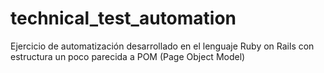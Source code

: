 # technical_test_automation
Ejercicio de automatización desarrollado en el lenguaje Ruby on Rails con estructura un poco parecida a POM (Page Object Model)
